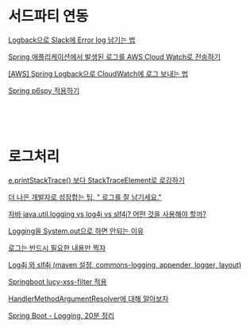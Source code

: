 


# 서드파티 연동

[Logback으로 Slack에 Error log 남기는 법](https://devlog-wjdrbs96.tistory.com/327)
<br/>

[Spring 애플리케이션에서 발생된 로그를 AWS Cloud Watch로 전송하기](https://kim-jong-hyun.tistory.com/111)
<br/>

[[AWS] Spring Logback으로 CloudWatch에 로그 보내는 법](https://devlog-wjdrbs96.tistory.com/329)
<br/>

[Spring p6spy 적용하기](https://backtony.github.io/spring/2021-08-13-spring-log-1/)

[]()
<br/>

[]()
<br/>



# 로그처리

[e.printStackTrace() 보다 StackTraceElement로 로깅하기](https://kim-jong-hyun.tistory.com/112?category=910543)
<br/>

[더 나은 개발자로 성장합는 팁, " 로그를 잘 남기세요."](https://www.youtube.com/watch?v=HxzlJWMcHng&t=671s&ab_channel=%EB%B0%B1%EA%B8%B0%EC%84%A0)
<br/>

[자바 java.util.logging vs log4j vs slf4j? 어떤 것을 사용해야 할까?](https://www.fwantastic.com/2019/12/javautillogging-vs-log4j-vs-slf4j.html)
<br/>

[Logging을 System.out으로 하면 안되는 이유](https://blog.silentsoft.org/archives/13)


[로그는 반드시 필요한 내용만 찍자](https://yangbongsoo.gitbook.io/study/undefined/log)

[Log4j 와 slf4j (maven 설정, commons-logging, appender, logger, layout)](https://sjh836.tistory.com/161?category=680970)

[Springboot lucy-xss-filter 적용](https://yg1110.tistory.com/10)

[HandlerMethodArgumentResolver에 대해 알아보자](https://cbw1030.tistory.com/337?category=1067183)

[Spring Boot - Logging, 20분 정리](https://www.sangkon.com/hands-on-springboot-logging/)


